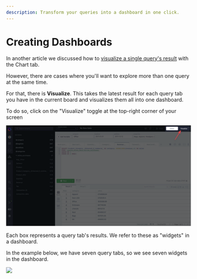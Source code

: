 ```yaml
---
description: Transform your queries into a dashboard in one click.
---
```


# Creating Dashboards

In another article we discussed how to [visualize a single query's result](../superquery-editor/charts.md) with the Chart tab.&#x20;

However, there are cases where you'll want to explore more than one query at the same time.

For that, there is **Visualize**. This takes the latest result for each query tab you have in the current board and visualizes them all into one dashboard.

To do so, click on the "Visualize" toggle at the top-right corner of your screen

![](<../.gitbook/assets/image (94).png>)

Each box represents a query tab's results. We refer to these as "widgets" in a dashboard.&#x20;

In the example below, we have seven query tabs, so we see seven widgets in the dashboard.

![](<../.gitbook/assets/CleanShot 2021-03-02 at 15.02.04.gif>)
